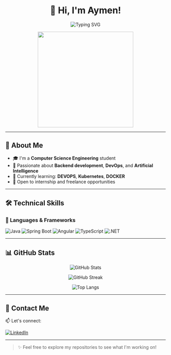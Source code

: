 
<h1 align="center">👋 Hi, I'm Aymen!</h1>

<p align="center">
  <img src="https://readme-typing-svg.herokuapp.com?font=Fira+Code&weight=600&pause=1000&color=36BCF7&center=true&vCenter=true&width=435&lines=Computer+Science+Engineering+Student;Passionate+about+Backend%2C+DevOps%2C+and+AI;Always+learning+and+building+things" alt="Typing SVG" />
</p>

<p align="center">
  <img src="https://cdn.dribbble.com/users/1162077/screenshots/3848914/programmer.gif" width="300"/>
</p>

---

## 🎯 About Me

- 🎓 I'm a **Computer Science Engineering** student  
- 💼 Passionate about **Backend development**, **DevOps**, and **Artificial Intelligence**  
- 🌱 Currently learning: **DEVOPS**, **Kubernetes**, **DOCKER**  
- 🚀 Open to internship and freelance opportunities

---

## 🛠️ Technical Skills

### 🧠 Languages & Frameworks

![Java](https://img.shields.io/badge/Java-007396?style=for-the-badge&logo=java&logoColor=white)
![Spring Boot](https://img.shields.io/badge/Spring%20Boot-6DB33F?style=for-the-badge&logo=spring-boot&logoColor=white)
![Angular](https://img.shields.io/badge/Angular-DD0031?style=for-the-badge&logo=angular&logoColor=white)
![TypeScript](https://img.shields.io/badge/TypeScript-3178C6?style=for-the-badge&logo=typescript&logoColor=white)
![.NET](https://img.shields.io/badge/.NET-512BD4?style=for-the-badge&logo=dotnet&logoColor=white)

---


## 📊 GitHub Stats

<p align="center">
  <img src="https://github-readme-stats.vercel.app/api?username=braiki89-aymen&show_icons=true&theme=radical" alt="GitHub Stats" />
</p>
<p align="center">
  <img src="https://github-readme-streak-stats.herokuapp.com?user=braiki89-aymen&theme=radical&date_format=M%20j%5B%2C%20Y%5D" alt="GitHub Streak" />
</p>
<p align="center">
  <img src="https://github-readme-stats.vercel.app/api/top-langs/?username=braiki89-aymen&layout=compact&theme=radical" alt="Top Langs" />
</p>

---

## 🔗 Contact Me

📫 Let's connect:

[![LinkedIn](https://img.shields.io/badge/Aymen%20Braiki-0077B5?style=for-the-badge&logo=linkedin&logoColor=white)](https://www.linkedin.com/in/aymen-braiki-033115245/)

---

> ✨ Feel free to explore my repositories to see what I'm working on!
